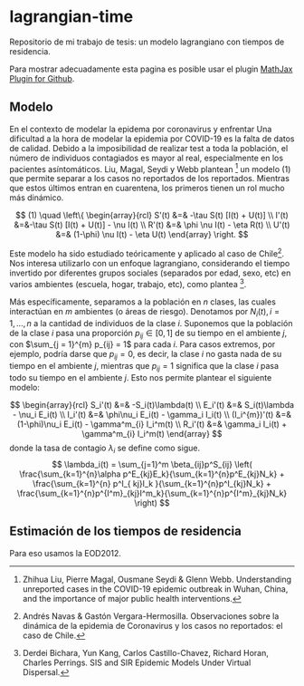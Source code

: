 # lagrangian-time
Repositorio de mi trabajo de tesis: un modelo lagrangiano con tiempos de residencia.

Para mostrar adecuadamente esta pagina es posible usar el plugin [MathJax Plugin for Github](https://chrome.google.com/webstore/detail/mathjax-plugin-for-github/ioemnmodlmafdkllaclgeombjnmnbima/related).

## Modelo
En el contexto de modelar la epidema por coronavirus y enfrentar 
Una dificultad a la hora de modelar la epidemia por COVID-19 es la falta de datos de calidad. Debido a la imposibilidad de realizar test a toda la población, el número de individuos contagiados es mayor al real, especialmente en los pacientes asíntomáticos. Liu, Magal, Seydi y Webb plantean [^1] un modelo $(1)$ que permite separar a los casos no reportados de los reportados. Mientras que estos últimos entran en cuarentena, los primeros tienen un rol mucho más dinámico.

$$
(1) \quad
\left\{
\begin{array}{rcl}
S'(t) &=& -\tau S(t) [I(t) + U(t)] \\
I'(t) &=&-\tau S(t) [I(t) + U(t)] - \nu I(t) \\
R'(t) &=& \phi \nu I(t) - \eta R(t) \\
U'(t) &=& (1-\phi) \nu I(t) - \eta U(t)
\end{array}
\right.
$$

Este modelo ha sido estudiado teóricamente y aplicado al caso de Chile[^2]. Nos interesa utilizarlo con un enfoque lagrangiano, considerando el tiempo invertido por diferentes grupos sociales (separados por edad, sexo, etc) en varios ambientes (escuela, hogar, trabajo, etc), como plantea [^3].

Más específicamente, separamos a la población en $n$ clases, las cuales interactúan en $m$ ambientes (o áreas de riesgo). Denotamos por $N_i(t), i = 1, \dots, n$ a la cantidad de individuos de la clase $i$. Suponemos que la población de la clase $i$ pasa una proporción $p_{ij} \in [0,1]$ de su tiempo en el ambiente $j$, con $\sum_{j = 1}^{m} p_{ij} = 1$ para cada $i$. Para casos extremos, por ejemplo, podría darse que $p_{ij} = 0$, es decir, la clase $i$ no gasta nada de su tiempo en el ambiente $j$, mientras que $p_{ij} = 1$ significa que la clase $i$ pasa todo su tiempo en el ambiente $j$. Esto nos permite plantear el siguiente modelo:

$$
\begin{array}{rcl}
S_i'(t) &=& -S_i(t)\lambda(t) \\
E_i'(t) &=& S_i(t)\lambda - \nu_i E_i(t) \\
I_i'(t) &=& \phi\nu_i E_i(t) - \gamma_i I_i(t) \\
(I_i^{m})'(t) &=& (1-\phi)\nu_i E_i(t) - \gamma^m_{i} I_i^m(t) \\
R_i'(t) &=& \gamma_i I_i(t) + \gamma^m_{i} I_i^m(t)
\end{array}
$$
donde la tasa de contagio $\lambda_i$ se define como sigue.
$$
\lambda_i(t) = \sum_{j=1}^m \beta_{ij}p^S_{ij}
\left(
\frac{\sum_{k=1}^{n}\alpha p^E_{kj}E_k}{\sum_{k=1}^{n}p^E_{kj}N_k}
+
\frac{\sum_{k=1}^{n} p^I_{ kj}I_k }{\sum_{k=1}^{n}p^I_{kj}N_k} +
\frac{\sum_{k=1}^{n}p^{I^m}_{kj}I^m_k}{\sum_{k=1}^{n}p^{I^m}_{kj}N_k}
\right)
$$

## Estimación de los tiempos de residencia

Para eso usamos la EOD2012.





[^1]: Zhihua Liu, Pierre Magal, Ousmane Seydi & Glenn Webb. Understanding unreported cases in the COVID-19 epidemic outbreak in Wuhan, China, and the importance of major public health interventions.

[^2]: Andrés Navas & Gastón Vergara-Hermosilla. Observaciones sobre la dinámica de la epidemia de Coronavirus y los casos no reportados: el caso de Chile.

[^3]: Derdei Bichara, Yun Kang, Carlos Castillo-Chavez, Richard Horan, Charles Perrings. SIS and SIR Epidemic Models Under Virtual Dispersal.
